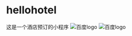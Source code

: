 # hellohotel
这是一个酒店预订的小程序
![](http://www.baidu.com/img/bdlogo.gif "百度logo") 
![](https://raw.githubusercontent.com/zhoujiae/hellohotel/master/%E6%95%88%E6%9E%9C%E5%9B%BE%E9%A2%84%E8%A7%88/%E5%BE%AE%E4%BF%A1%E6%88%AA%E5%9B%BE_20171011164947.png "百度logo") 
<images src="https://raw.githubusercontent.com/zhoujiae/hellohotel/master/%E6%95%88%E6%9E%9C%E5%9B%BE%E9%A2%84%E8%A7%88/%E5%BE%AE%E4%BF%A1%E6%88%AA%E5%9B%BE_20171011164947.png"></images>
<images src="https://github.com/zhoujiae/hellohotel/blob/master/%E6%95%88%E6%9E%9C%E5%9B%BE%E9%A2%84%E8%A7%88/%E5%BE%AE%E4%BF%A1%E6%88%AA%E5%9B%BE_20171011165019.png?raw=true"></images>
<images src="https://github.com/zhoujiae/hellohotel/blob/master/%E6%95%88%E6%9E%9C%E5%9B%BE%E9%A2%84%E8%A7%88/%E5%BE%AE%E4%BF%A1%E6%88%AA%E5%9B%BE_20171011165033.png?raw=true"></images>
<images src="https://github.com/zhoujiae/hellohotel/blob/master/%E6%95%88%E6%9E%9C%E5%9B%BE%E9%A2%84%E8%A7%88/%E5%BE%AE%E4%BF%A1%E6%88%AA%E5%9B%BE_20171011165053.png?raw=true"></images>
<images src="https://github.com/zhoujiae/hellohotel/blob/master/%E6%95%88%E6%9E%9C%E5%9B%BE%E9%A2%84%E8%A7%88/%E5%BE%AE%E4%BF%A1%E6%88%AA%E5%9B%BE_20171011165108.png?raw=true"></images>
<images src="https://github.com/zhoujiae/hellohotel/blob/master/%E6%95%88%E6%9E%9C%E5%9B%BE%E9%A2%84%E8%A7%88/%E5%BE%AE%E4%BF%A1%E6%88%AA%E5%9B%BE_20171011165124.png?raw=true"></images>

